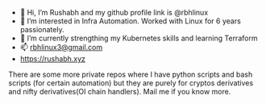 - 👋 Hi, I’m Rushabh and my github profile link is @rbhlinux
- 👀 I’m interested in Infra Automation. Worked with Linux for 6 years passionately.
- 🌱 I’m currently strengthing my Kubernetes skills and learning Terraform
- 📫 rbhlinux3@gmail.com
- https://rushabh.xyz

<!---
rushabh-github/rushabh-github is a ✨ special ✨ repository because its `README.md` (this file) appears on your GitHub profile.
You can click the Preview link to take a look at your changes.
--->

There are some more private repos where I have python scripts and bash scripts (for certain automation) but they are purely for cryptos derivatives and nifty derivatives(OI chain handlers). Mail me if you know more.
